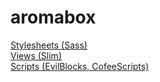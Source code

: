 # aromabox

<a title="Stylesheets" href="https://github.com/vilka-vk/aromabox/tree/master/app/assets/stylesheets/web">Stylesheets (Sass)</a>
<br>
<a title="Views" href="https://github.com/vilka-vk/aromabox/tree/master/app/views">Views (Slim)</a>
<br>
<a title="Scripts" href="https://github.com/vilka-vk/aromabox/tree/master/app/assets/javascripts/blocks">Scripts (EvilBlocks, CofeeScripts)</a>
